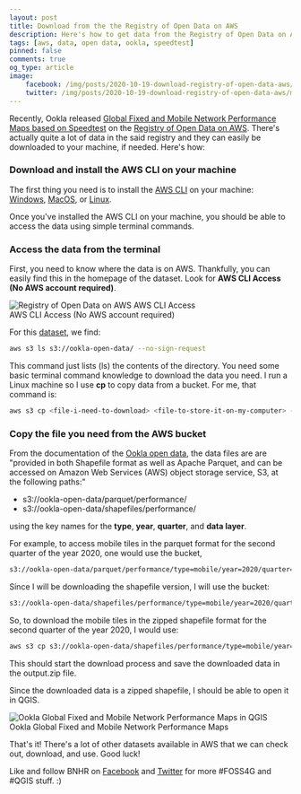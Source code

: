 ```yaml
---
layout: post
title: Download from the the Registry of Open Data on AWS
description: Here's how to get data from the Registry of Open Data on AWS, particularly the Ookla Global Fixed and Mobile Network Performance Maps but these methods can work for any dataset there.
tags: [aws, data, open data, ookla, speedtest]
pinned: false
comments: true
og_type: article
image:
    facebook: /img/posts/2020-10-19-download-registry-of-open-data-aws/main.png
    twitter: /img/posts/2020-10-19-download-registry-of-open-data-aws/main.png
---
```


Recently, Ookla released [Global Fixed and Mobile Network Performance Maps based on Speedtest](https://registry.opendata.aws/speedtest-global-performance/) on the [Registry of Open Data on AWS](https://registry.opendata.aws/). There's actually quite a lot of data in the said registry and they can easily be downloaded to your machine, if needed. Here's how:

### Download and install the AWS CLI on your machine
 
The first thing you need is to install the [AWS CLI](https://aws.amazon.com/cli/) on your machine: [Windows](https://awscli.amazonaws.com/AWSCLIV2.msi), [MacOS](https://awscli.amazonaws.com/AWSCLIV2.pkg), or [Linux](https://docs.aws.amazon.com/cli/latest/userguide/install-cliv2-linux.html#cliv2-linux-install).

Once you've installed the AWS CLI on your machine, you should be able to access the data using simple terminal commands. 

### Access the data from the terminal

First, you need to know where the data is on AWS. Thankfully, you can easily find this in the homepage of the dataset. Look for **AWS CLI Access (No AWS account required)**.

<div class="col-lg-12 img-container"><img class="img-fluid post-img img-shadow" src="{{ site.assets }}/img/posts/2020-10-19-download-registry-of-open-data-aws/aws-data-home.png" alt="Registry of Open Data on AWS AWS CLI Access"><figcaption class="figure-caption text-center">AWS CLI Access (No AWS account required)</figcaption></div>


For this [dataset](https://registry.opendata.aws/speedtest-global-performance/), we find:
```bash
aws s3 ls s3://ookla-open-data/ --no-sign-request
```

This command just lists (ls) the contents of the directory. You need some basic terminal command knowledge to download the data you need. I run a Linux machine so I use **cp** to copy data from a bucket. For me, that command is:

```bash
aws s3 cp <file-i-need-to-download> <file-to-store-it-on-my-computer> --no-sign-request
```


### Copy the file you need from the AWS bucket

From the documentation of the [Ookla open data](https://github.com/teamookla/ookla-open-data), the data files are are "provided in both Shapefile format as well as Apache Parquet, and can be accessed on Amazon Web Services (AWS) object storage service, S3, at the following paths:"

* s3://ookla-open-data/parquet/performance/
* s3://ookla-open-data/shapefiles/performance/

using the key names for the **type**, **year**, **quarter**, and **data layer**.


For example, to access mobile tiles in the parquet format for the second quarter of the year 2020, one would use the bucket, 

```bash
s3://ookla-open-data/parquet/performance/type=mobile/year=2020/quarter=2/2020-04-01_performance_mobile_tiles.parquet
```

Since I will be downloading the shapefile version, I will use the bucket:

```bash
s3://ookla-open-data/shapefiles/performance/type=mobile/year=2020/quarter=2/2020-04-01_performance_mobile_tiles.zip
```

So, to download the mobile tiles in the zipped shapefile format for the second quarter of the year 2020, I would use:

```bash
aws s3 cp s3://ookla-open-data/shapefiles/performance/type=mobile/year=2020/quarter=2/2020-04-01_performance_mobile_tiles.zip output.zip --no-sign-request
```

This should start the download process and save the downloaded data in the output.zip file.

Since the downloaded data is a zipped shapefile, I should be able to open it in QGIS.

<div class="col-lg-12 img-container"><img class="img-fluid post-img img-shadow" src="{{ site.assets }}/img/posts/2020-10-19-download-registry-of-open-data-aws/data-in-qgis.png" alt="Ookla Global Fixed and Mobile Network Performance Maps in QGIS"><figcaption class="figure-caption text-center">Ookla Global Fixed and Mobile Network Performance Maps</figcaption></div>

That's it! There's a lot of other datasets available in AWS that we can check out, download, and use. Good luck! 

Like and follow BNHR on [Facebook](https://facebook.com/bnhr.xyz) and [Twitter](https://twitter.com/BNHRdotXYZ) for more #FOSS4G and #QGIS stuff. :)